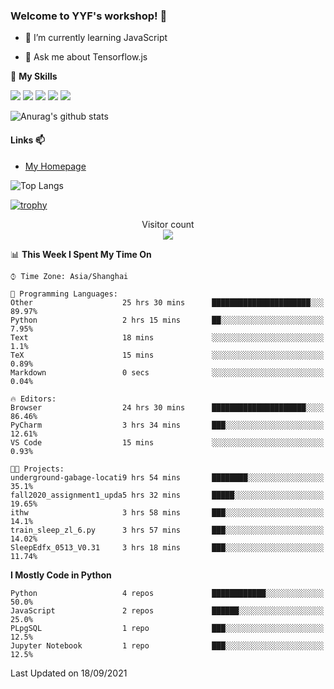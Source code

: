 ### Welcome to YYF's workshop! 👋

<!--
**YifeiYang210/YifeiYang210** is a ✨ _special_ ✨ repository because its `README.md` (this file) appears on your GitHub profile.

Here are some ideas to get you started:

- 🔭 I’m currently working on ...
- 🌱 I’m currently learning ...
- 👯 I’m looking to collaborate on ...
- 🤔 I’m looking for help with ...
- 💬 Ask me about ...
- 📫 How to reach me: ...
- 😄 Pronouns: ...
- ⚡ Fun fact: ...
-->

- 🌱 I’m currently learning JavaScript

- 💬 Ask me about Tensorflow.js

🌟 **My Skills**
<!-- [![](https://img.shields.io/badge/{徽标标题}-{徽标内容}-{徽标颜色}.svg)]({linkUrl}) -->

![](https://img.shields.io/badge/-Python-3f7fbd?logo=Python&logoColor=fff)
![](https://img.shields.io/badge/-DeepLearning-3f7fbd?logo=Pandas&logoColor=fff)
![](https://img.shields.io/badge/-Wechat-3f7fbd?logo=Wechat&logoColor=fff)
![](https://img.shields.io/badge/-C%2B%2B-3f7fbd?logo=C%2B%2B&logoColor=fff)
![](https://img.shields.io/badge/-JavaScript-3f7fbd?logo=JavaScript&logoColor=fff)

![Anurag's github stats](https://github-readme-stats.vercel.app/api?username=YifeiYang210&theme=maroongold)



#### Links 📫

* [My Homepage](https://YifeiYang210.github.io/blog/)

![Top Langs](https://github-readme-stats.vercel.app/api/top-langs/?username=YifeiYang210&hide=roff,c)

[![trophy](https://github-profile-trophy.vercel.app/?username=YifeiYang210&theme=dracula&row=2&column=3)](https://github.com/ryo-ma/github-profile-trophy)

<p align="center"> 
  Visitor count<br>
  <img src="https://profile-counter.glitch.me/YifeiYang210/count.svg" />
</p>

<!--START_SECTION:waka-->
📊 **This Week I Spent My Time On** 

```text
⌚︎ Time Zone: Asia/Shanghai

💬 Programming Languages: 
Other                    25 hrs 30 mins      ██████████████████████░░░   89.97% 
Python                   2 hrs 15 mins       ██░░░░░░░░░░░░░░░░░░░░░░░   7.95% 
Text                     18 mins             ░░░░░░░░░░░░░░░░░░░░░░░░░   1.1% 
TeX                      15 mins             ░░░░░░░░░░░░░░░░░░░░░░░░░   0.89% 
Markdown                 0 secs              ░░░░░░░░░░░░░░░░░░░░░░░░░   0.04%

🔥 Editors: 
Browser                  24 hrs 30 mins      █████████████████████░░░░   86.46% 
PyCharm                  3 hrs 34 mins       ███░░░░░░░░░░░░░░░░░░░░░░   12.61% 
VS Code                  15 mins             ░░░░░░░░░░░░░░░░░░░░░░░░░   0.93%

🐱‍💻 Projects: 
underground-gabage-locati9 hrs 54 mins       ████████░░░░░░░░░░░░░░░░░   35.1% 
fall2020_assignment1_upda5 hrs 32 mins       █████░░░░░░░░░░░░░░░░░░░░   19.65% 
ithw                     3 hrs 58 mins       ███░░░░░░░░░░░░░░░░░░░░░░   14.1% 
train_sleep_zl_6.py      3 hrs 57 mins       ███░░░░░░░░░░░░░░░░░░░░░░   14.02% 
SleepEdfx_0513_V0.31     3 hrs 18 mins       ███░░░░░░░░░░░░░░░░░░░░░░   11.74%

```

**I Mostly Code in Python** 

```text
Python                   4 repos             ████████████░░░░░░░░░░░░░   50.0% 
JavaScript               2 repos             ██████░░░░░░░░░░░░░░░░░░░   25.0% 
PLpgSQL                  1 repo              ███░░░░░░░░░░░░░░░░░░░░░░   12.5% 
Jupyter Notebook         1 repo              ███░░░░░░░░░░░░░░░░░░░░░░   12.5%

```



 Last Updated on 18/09/2021
<!--END_SECTION:waka-->


